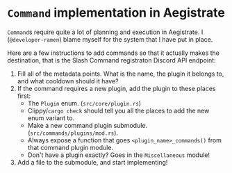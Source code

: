 # `Command` implementation in Aegistrate

`Command`s require quite a lot of planning and execution in Aegistrate.
I (`@developer-ramen`) blame myself for the system that I have put in place.

Here are a few instructions to add commands so that it actually makes the destination, that is the Slash Command registraton Discord API endpoint:

1. Fill all of the metadata points. What is the name, the plugin it belongs to, and what cooldown should it have?
2. If the command requires a new plugin, add the plugin to these places first:
    - The `Plugin` enum. (`src/core/plugin.rs`)
    - Clippy/`cargo check` should tell you all the places to add the new enum variant to.
    - Make a new command plugin submodule. (`src/commands/plugins/mod.rs`).
    - Always expose a function that goes `<plugin_name>_commands()` from that command plugin module.
    - Don't have a plugin exactly? Goes in the `Miscellaneous` module!
3. Add a file to the submodule, and start implementing!